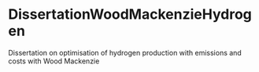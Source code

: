 # DissertationWoodMackenzieHydrogen
Dissertation on optimisation of hydrogen production with emissions and costs with Wood Mackenzie
